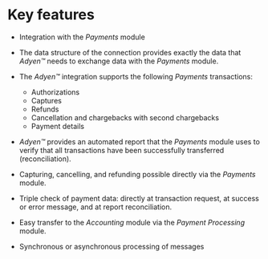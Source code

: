 # Key features

- Integration with the *Payments* module
- The data structure of the connection provides exactly the data that *Adyen&trade;* needs to exchange data with the *Payments* module.
- The *Adyen&trade;* integration supports the following *Payments* transactions:
  - Authorizations
  - Captures
  - Refunds
  - Cancellation and chargebacks with second chargebacks
  - Payment details
 
- *Adyen&trade;* provides an automated report that the *Payments* module uses to verify that all transactions have been successfully transferred (reconciliation).
- Capturing, cancelling, and refunding possible directly via the *Payments* module.
- Triple check of payment data: directly at transaction request, at success or error message, and at report reconciliation.
- Easy transfer to the *Accounting* module via the *Payment Processing* module.
- Synchronous or asynchronous processing of messages
